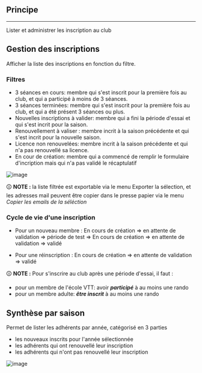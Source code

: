 ## Principe
***
Lister et administrer les inscription au club

## Gestion des inscriptions

Afficher la liste des inscriptions en fonction du filtre.

### Filtres
- 3 séances en cours: membre qui s'est inscrit pour la première fois au club, et qui a participé à moins de 3 séances.
- 3 séances terminées: membre qui s'est inscrit pour la première fois au club, et qui a été présent 3 séances ou plus.
- Nouvelles inscriptions à valider: membre qui a fini la période d'essai et qui s'est incrit pour la saison.
- Renouvellement à valiser : membre incrit à la saison précédente et qui s'est incrit pour la nouvelle saison.
- Licence non renouvelées: membre incrit à la saison précédente et qui n'a pas renouvellé sa licence.
- En cour de création: membre qui a commencé de remplir le formulaire d'incription mais qui n'a pas validé le récaptulatif

![image](/wiki/img/inscriptions/list.png)

🛈 **NOTE :** la liste filtrée est exportable via le menu Exporter la sélection, et les adresses mail peuvent être copier dans le presse papier via le menu *Copier les emails de la séléction*

### Cycle de vie d'une inscription
- Pour un nouveau membre : En cours de création => en attente de validation => période de test => En cours de création => en attente de validation => validé

- Pour une réinscription : En cours de création => en attente de validation => validé

🛈 **NOTE :** Pour s'inscrire au club après une période d'essai, il faut :
- pour un membre de l'école VTT: avoir ***participé*** à au moins une rando
- pour un membre adulte: ***être inscrit*** à au moins une rando

## Synthèse par saison
Permet de lister les adhérents par année, catégorisé en 3 parties
- les nouveaux inscrits pour l'année sélectionnée
- les adhérents qui ont renouvellé leur inscription
- les adhérents qui n'ont pas renouvellé leur inscription

![image](/wiki/img/inscriptions/synthese.png)



